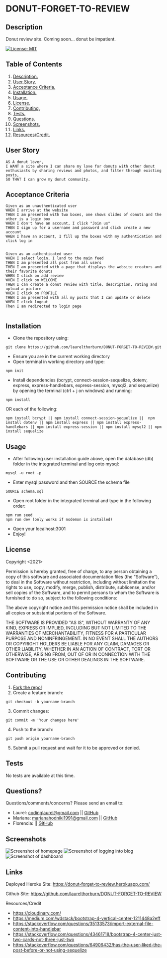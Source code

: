 # DONUT-FORGET-TO-REVIEW

<a name="descsection"></a>
## Description
Donut review site. Coming soon... donut be impatient.

[![License: MIT](https://img.shields.io/badge/License-MIT-yellow.svg)](https://opensource.org/licenses/MIT)


## Table of Contents
1. [ Description. ](#descsection)
2. [ User Story. ](#usersection)
3. [ Acceptance Criteria. ](#acceptancesection)
4. [ Installation. ](#installsection)
5. [ Usage. ](#usagesection)
6. [ License. ](#licensesection)
7. [ Contributing. ](#contribsection)
8. [ Tests. ](#testsection)
9. [ Questions. ](#questionssection)
10. [ Screenshots. ](#picsection)
11. [ Links. ](#linksection)
12. [ Resources/Credit. ](#creditsection)

<a name="usersection"></a>
## User Story
```
AS A donut lover,
I WANT a site where I can share my love for donuts with other donut enthusiasts by sharing reviews and photos, and filter through existing posts,
SO THAT I can grow my donut community.
```

<a name="acceptancesection"></a>
## Acceptance Criteria
```
Given as an unauthenticated user
WHEN I arrive at the website
THEN I am presented with two boxes, one shows slides of donuts and the other is a login box
WHEN I don't have an account, I click "Join us"
THEN I sign up for a username and password and click create a new account
WHEN I have an account, I fill up the boxes with my authentication and click log in


Given as an authenticated user
WHEN I select login, I land to the main feed 
THEN I am presented all post from all users
THEN I am presented with a page that displays the website creators and their favorite donuts
WHEN I click on add review 
WHEN I click on WELCOME 
THEN I can create a donut review with title, description, rating and upload a picture
WHEN I click on PROFILE 
THEN I am presented with all my posts that I can update or delete
WHEN I click logout 
Then I am redirected to login page


```

<a name="installsection"></a>
## Installation
* Clone the repository using:
```
git clone https://github.com/laurelthorburn/DONUT-FORGET-TO-REVIEW.git
```
* Ensure you are in the current working directory
* Open terminal in working directory and type:
```
npm init
```
* Install dependencies (bcrypt, connect-session-sequelize, dotenv, express, express-handlebars, express-session, mysql2, and sequelize) by opening the terminal (ctrl + j on windows) and running:
```
npm install
```
OR each of the following:
```
npm install bcrypt || npm install connect-session-sequelize ||  npm install dotenv || npm install express || npm install express-handlebars || npm install express-session || npm install mysql2 || npm install sequelize
```

<a name="usagesection"></a>
## Usage
*  After following user installation guide above, open the database (db) folder in the integrated terminal and log onto mysql:
```
mysql -u root -p
```
* Enter mysql password and then SOURCE the schema file
```
SOURCE schema.sql
```
* Open root folder in the integrated terminal and type in the following order:
```
npm run seed
npm run dev (only works if nodemon is installed)
```
* Open your localhost:3001 
* Enjoy!

<a name="licensesection"></a>
## License
Copyright <2021>

Permission is hereby granted, free of charge, to any person obtaining a copy of this software and associated documentation files (the "Software"), to deal in the Software without restriction, including without limitation the rights to use, copy, modify, merge, publish, distribute, sublicense, and/or sell copies of the Software, and to permit persons to whom the Software is furnished to do so, subject to the following conditions:

The above copyright notice and this permission notice shall be included in all copies or substantial portions of the Software.

THE SOFTWARE IS PROVIDED "AS IS", WITHOUT WARRANTY OF ANY KIND, EXPRESS OR IMPLIED, INCLUDING BUT NOT LIMITED TO THE WARRANTIES OF MERCHANTABILITY, FITNESS FOR A PARTICULAR PURPOSE AND NONINFRINGEMENT. IN NO EVENT SHALL THE AUTHORS OR COPYRIGHT HOLDERS BE LIABLE FOR ANY CLAIM, DAMAGES OR OTHER LIABILITY, WHETHER IN AN ACTION OF CONTRACT, TORT OR OTHERWISE, ARISING FROM, OUT OF OR IN CONNECTION WITH THE SOFTWARE OR THE USE OR OTHER DEALINGS IN THE SOFTWARE.

  <a name="contribsection"></a>
## Contributing
  
1. [Fork the repo!](https://docs.github.com/en/get-started/quickstart/fork-a-repo)
2. Create a feature branch:
```
git checkout -b yourname-branch
```
3. Commit changes:
```
git commit -m 'Your changes here'
```
4. Push to the branch:
```
git push origin yourname-branch
```
5. Submit a pull request and wait for it to be approved or denied.

  <a name="testsection"></a>
## Tests
  No tests are available at this time.

  <a name="questionssection"></a>
## Questions?

  Questions/comments/concerns? Please send an email to:
  * Laurel: codinglaurel@gmail.com || [GitHub](https://github.com/laurelthorburn)
  * Mariana: marianahodniki1991@gmail.com || [GitHub](https://github.com/mhdavie)
  * Florencia: || [GitHub](https://github.com/FlorenciaB94)

  <a name="picsection"></a>
  ## Screenshots
  ![Screenshot of homepage](./public/media/screenshot2.png)
  ![Screenshot of logging into blog](./public/media/screenshot1.png)
  ![Screenshot of dashboard](./public/media/screenshot3.png)

  <a name="linksection"></a>
  ## Links
  
  Deployed Heroku Site: https://donut-forget-to-review.herokuapp.com/

  Github Site: https://github.com/laurelthorburn/DONUT-FORGET-TO-REVIEW

Resources/Credit
* https://cloudinary.com/
* https://medium.com/wdstack/bootstrap-4-vertical-center-1211448a2eff
* https://stackoverflow.com/questions/35133573/import-external-file-content-into-handlebar
* https://stackoverflow.com/questions/43461718/bootstrap-4-center-just-two-cards-not-three-just-two
* https://stackoverflow.com/questions/64906432/has-the-user-liked-the-post-before-or-not-using-sequelize